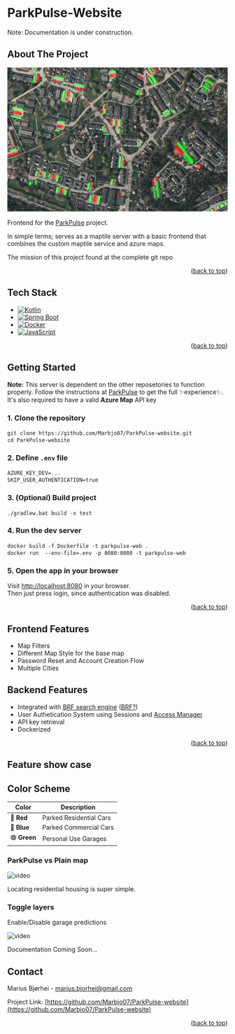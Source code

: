 # ParkPulse-Website

<a id="readme-top"></a>
Note: Documentation is under construction.
<!-- ABOUT THE PROJECT -->
## About The Project

<img src=images/background.png width="1280">

Frontend for the [ParkPulse](https://github.com/Marbjo07/ParkPulse) project.

In simple terms; serves as a maptile server with a basic frontend that combines the custom maptile service and azure maps. 

The mission of this project found at the complete git repo

<p align="right">(<a href="#readme-top">back to top</a>)</p>

## Tech Stack
* [![Kotlin][Kotlin-logo]][Kotlin-url]
* [![Spring Boot][Spring-logo]][Spring-url]
* [![Docker][Docker-logo]][Docker-url]
* [![JavaScript][JS-logo]][JS-url]

<p align="right">(<a href="#readme-top">back to top</a>)</p>

## Getting Started

**Note:** This server is dependent on the other reposetories to function properly. Follow the instructions at [ParkPulse](https://github.com/Marbjo07/ParkPulse) to get the full ✨experience✨.
<br>
It's also required to have a valid **Azure Map** API key

### 1. Clone the repository

```shell
git clone https://github.com/Marbjo07/ParkPulse-website.git
cd ParkPulse-website
```

### 2. Define `.env` file

``` shell
AZURE_KEY_DEV=...
SKIP_USER_AUTHENTICATION=true
```

### 3. (Optional) Build project

```shell
./gradlew.bat build -x test
```

### 4. Run the dev server

```shell
docker build -f Dockerfile -t parkpulse-web .
docker run  --env-file=.env -p 8080:8080 -t parkpulse-web
```

### 5. Open the app in your browser

Visit [http://localhost:8080](http://localhost:8080) in your browser.  
Then just press login, since authentication was disabled.

<p align="right">(<a href="#readme-top">back to top</a>)</p>

<!-- FRONTEND FEATURES -->
## Frontend Features
  
* Map Filters
* Different Map Style for the base map
* Password Reset and Account Creation Flow
* Multiple Cities

<!-- BACKEND FEATURES -->
## Backend Features

- Integrated with [BRF search engine](https://github.com/Marbjo07/BRF-Engine) ([BRF?](https://www.geringsladan.se/in-english))
- User Authetication System using Sessions and [Access Manager](https://github.com/Marbjo07/ParkPulse-AccessManager)  
- API key retrieval
- Dockerized

<p align="right">(<a href="#readme-top">back to top</a>)</p>

## Feature show case

## Color Scheme

| Color | Description                     |
|-------|---------------------------------|
| 🔴 **Red**   | Parked Residential Cars      |
| 🔵 **Blue**  | Parked Commercial Cars       |
| 🟢 **Green** | Personal Use Garages         |

### ParkPulse vs Plain map

![video](images/ParkPulse-vs-Plain-map.gif)


Locating residential housing is super simple.  

### Toggle layers

Enable/Disable garage predictions

![video](images/Toggle-layers.gif)

Documentation Coming Soon...

<!-- CONTACT -->
## Contact

Marius Bjørhei - marius.bjorhei@gmail.com

Project Link: [https://github.com/Marbjo07/ParkPulse-website](https://github.com/Marbjo07/ParkPulse-website)

<p align="right">(<a href="#readme-top">back to top</a>)</p>

<!-- MARKDOWN LINKS & IMAGES -->
<!-- https://www.markdownguide.org/basic-syntax/#reference-style-links -->
[JS-logo]: https://img.shields.io/badge/JavaScript-F7DF1E?style=for-the-badge&logo=javascript&logoColor=black
[JS-url]: https://developer.mozilla.org/en-US/docs/Web/JavaScript

[Docker-logo]: https://img.shields.io/badge/Docker-2496ED?style=for-the-badge&logo=docker&logoColor=white
[Docker-url]: https://www.docker.com/

[Kotlin-logo]: https://img.shields.io/badge/kotlin-%230095D5.svg?style=for-the-badge&logo=kotlin&logoColor=black
[Kotlin-url]: https://kotlinlang.org/

[Spring-logo]: https://img.shields.io/badge/springboot-%236DB33F.svg?style=for-the-badge&logo=springboot&logoColor=white
[Spring-url]: https://spring.io/projects/spring-boot